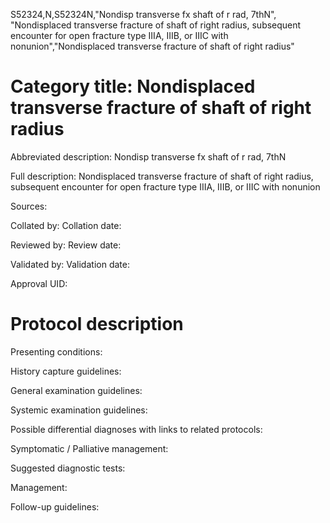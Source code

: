 S52324,N,S52324N,"Nondisp transverse fx shaft of r rad, 7thN", "Nondisplaced transverse fracture of shaft of right radius, subsequent encounter for open fracture type IIIA, IIIB, or IIIC with nonunion","Nondisplaced transverse fracture of shaft of right radius"
# Category title: Nondisplaced transverse fracture of shaft of right radius

Abbreviated description: Nondisp transverse fx shaft of r rad, 7thN

Full description: Nondisplaced transverse fracture of shaft of right radius, subsequent encounter for open fracture type IIIA, IIIB, or IIIC with nonunion

Sources:

Collated by:
Collation date:

Reviewed by:
Review date:

Validated by:
Validation date:

Approval UID:

# Protocol description

Presenting conditions:

History capture guidelines:

General examination guidelines:

Systemic examination guidelines:

Possible differential diagnoses with links to related protocols:

Symptomatic / Palliative management:

Suggested diagnostic tests:

Management:

Follow-up guidelines:
